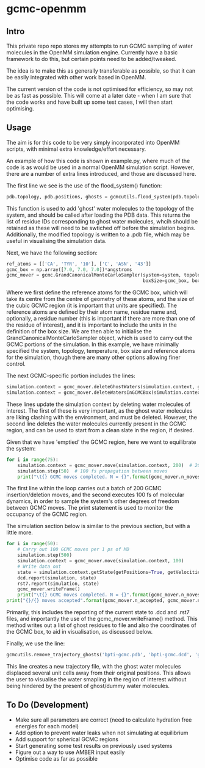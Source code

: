 # gcmc-openmm

## Intro

This private repo repo stores my attempts to run GCMC sampling of water molecules in the OpenMM simulation engine.
Currently have a basic framework to do this, but certain points need to be added/tweaked.

The idea is to make this as generally transferable as possible, so that it can be easily integrated with other work based in OpenMM.

The current version of the code is not optimised for efficiency, so may not be as fast as possible.
This will come at a later date - when I am sure that the code works and have built up some test cases, I will then start optimising.

## Usage

The aim is for this code to be very simply incorporated into OpenMM scripts, with minimal extra knowledge/effort necessary.

An example of how this code is shown in example.py, where much of the code is as would be used in a normal OpenMM simulation script.
However, there are a number of extra lines introduced, and those are discussed here.

The first line we see is the use of the flood\_system() function:
```python
pdb.topology, pdb.positions, ghosts = gcmcutils.flood_system(pdb.topology, pdb.positions, n=25, pdb='bpti-gcmc.pdb')
```
This function is used to add 'ghost' water molecules to the topology of the system, and should be called after loading the PDB data.
This returns the list of residue IDs corresponding to ghost water molecules, whcih should be retained as these will need to be swtiched off before the simulation begins.
Additionally, the modified topology is written to a .pdb file, which may be useful in visualising the simulation data.

Next, we have the following section:
```python
ref_atoms = [['CA', 'TYR', '10'], ['C', 'ASN', '43']]
gcmc_box = np.array([7.0, 7.0, 7.0])*angstroms
gcmc_mover = gcmc.GrandCanonicalMonteCarloSampler(system=system, topology=pdb.topology, temperature=300*kelvin,
                                                  boxSize=gcmc_box, boxAtoms=ref_atoms)
```
Where we first define the reference atoms for the GCMC box, which will take its centre from the centre of geometry of these atoms, and the size of the cubic GCMC region (it is important that units are specified).
The reference atoms are defined by their atom name, residue name and, optionally, a residue number (this is important if there are more than one of the residue of interest), and it is important to include the units in the definition of the box size.
We are then able to initialise the GrandCanonicalMonteCarloSampler object, which is used to carry out the GCMC portions of the simulation.
In this example, we have minimally specified the system, topology, temperature, box size and reference atoms for the simulation, though there are many other options allowing finer control.

The next GCMC-specific portion includes the lines:
```python
simulation.context = gcmc_mover.deleteGhostWaters(simulation.context, ghosts)
simulation.context = gcmc_mover.deleteWatersInGCMCBox(simulation.context)
```
These lines update the simulation context by deleting water molecules of interest.
The first of these is very important, as the ghost water molecules are liking clashing with the environment, and must be deleted.
However, the second line deletes the water molecules currently present in the GCMC region, and can be used to start from a clean slate in the region, if desired.

Given that we have 'emptied' the GCMC region, here we want to equilibrate the system:
```python
for i in range(75):
    simulation.context = gcmc_mover.move(simulation.context, 200)  # 200 GCMC moves
    simulation.step(50)  # 100 fs propagation between moves
    print("\t{} GCMC moves completed. N = {}".format(gcmc_mover.n_moves, gcmc_mover.N))
```
The first line within the loop carries out a batch of 200 GCMC insertion/deletion moves, and the second executes 100 fs of molecular dynamics, in order to sample the system's other degrees of freedom between GCMC moves.
The print statement is used to monitor the occupancy of the GCMC region.

The simulation section below is similar to the previous section, but with a little more.
```python
for i in range(50):
    # Carry out 100 GCMC moves per 1 ps of MD
    simulation.step(500)
    simulation.context = gcmc_mover.move(simulation.context, 100)
    # Write data out
    state = simulation.context.getState(getPositions=True, getVelocities=True)
    dcd.report(simulation, state)
    rst7.report(simulation, state)
    gcmc_mover.writeFrame()
    print("\t{} GCMC moves completed. N = {}".format(gcmc_mover.n_moves, gcmc_mover.N))
print("{}/{} moves accepted".format(gcmc_mover.n_accepted, gcmc_mover.n_moves))
```
Primarily, this includes the reporting of the current state to .dcd and .rst7 files, and importantly the use of the gcmc\_mover.writeFrame() method.
This method writes out a list of ghost residues to file and also the coordinates of the GCMC box, to aid in visualisation, as discussed below.

Finally, we use the line:
```python
gcmcutils.remove_trajectory_ghosts('bpti-gcmc.pdb', 'bpti-gcmc.dcd', 'gcmc-ghost-wats.txt')
```
This line creates a new trajectory file, with the ghost water molecules displaced several unit cells away from their original positions.
This allows the user to visualise the water smapling in the region of interest without being hindered by the present of ghost/dummy water molecules.

## To Do (Development)
- Make sure all parameters are correct (need to calculate hydration free energies for each model)
- Add option to prevent water leaks when not simulating at equilibrium
- Add support for spherical GCMC regions
- Start generating some test results on previously used systems
- Figure out a way to use AMBER input easily
- Optimise code as far as possible

